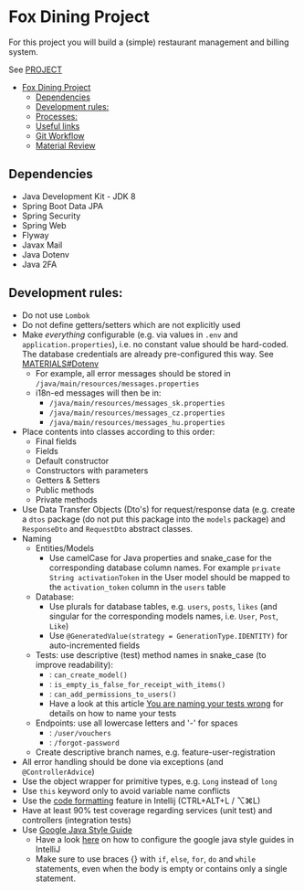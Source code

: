 # Fox Dining Project

For this project you will build a (simple) restaurant management and billing system.

See [PROJECT](PROJECT.md)

- [Fox Dining Project](#fox-dining-project)
  - [Dependencies](#dependencies)
  - [Development rules:](#development-rules)
  - [Processes:](#processes)
  - [Useful links](#useful-links)
  - [Git Workflow](#git-workflow)
  - [Material Review](#material-review)

## Dependencies

- Java Development Kit - JDK 8
- Spring Boot Data JPA
- Spring Security
- Spring Web
- Flyway
- Javax Mail
- Java Dotenv
- Java 2FA

## Development rules:

- Do not use `Lombok`
- Do not define getters/setters which are not explicitly used
- Make *everything* configurable (e.g. via values in `.env` and `application.properties`), i.e. no constant value should be hard-coded. The database credentials are already pre-configured this way. See [MATERIALS#Dotenv](#dotenv)
  - For example, all error messages should be stored in `/java/main/resources/messages.properties`
  - i18n-ed messages will then be in:
    - `/java/main/resources/messages_sk.properties`
    - `/java/main/resources/messages_cz.properties`
    - `/java/main/resources/messages_hu.properties`
- Place contents into classes according to this order:
  - Final fields
  - Fields
  - Default constructor
  - Constructors with parameters
  - Getters & Setters
  - Public methods
  - Private methods
- Use Data Transfer Objects (Dto's) for request/response data (e.g. create a `dtos` package (do not put this package into the `models` package) and `ResponseDto` and `RequestDto` abstract classes. 
- Naming
  - Entities/Models
    - Use camelCase for Java properties and snake_case for the corresponding database column names. For example `private String activationToken` in the User model should be mapped to the `activation_token` column in the `users` table
  - Database:
    - Use plurals for database tables, e.g. `users`, `posts`, `likes` (and singular for the corresponding models names, i.e. `User`, `Post`, `Like`)
    - Use `@GeneratedValue(strategy = GenerationType.IDENTITY)` for auto-incremented fields
  - Tests: use descriptive (test) method names in snake_case (to improve readability):
    - : `can_create_model()`
    - : `is_empty_is_false_for_receipt_with_items()`
    - : `can_add_permissions_to_users()`
    - Have a look at this article [You are naming your tests wrong](https://enterprisecraftsmanship.com/posts/you-naming-tests-wrong/) for details on how to name your tests
  - Endpoints: use all lowercase letters and '-' for spaces
    - : `/user/vouchers`
    - : `/forgot-password`
  - Create descriptive branch names, e.g. feature-user-registration
- All error handling should be done via exceptions (and `@ControllerAdvice`)
- Use the object wrapper for primitive types, e.g. `Long` instead of `long`
- Use `this` keyword only to avoid variable name conflicts
- Use the [code formatting](https://blog.jetbrains.com/idea/2020/06/code-formatting/) feature in Intellij (CTRL+ALT+L / ⌥⌘L)
- Have at least 90% test coverage regarding services (unit test) and controllers (integration tests)
- Use [Google Java Style Guide](https://google.github.io/styleguide/javaguide.html)
  - Have a look [here](https://stackoverflow.com/questions/42979700/how-to-configure-google-java-code-formatter-in-intellij-idea-17) on how to configure the google java style guides in IntelliJ
  - Make sure to use braces {} with `if`, `else`, `for`, `do` and `while` statements, even when the body is empty or contains only a single statement.
